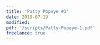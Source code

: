 ```yaml
---
title: 'Patty Popeye #1'
date: 2019-07-19
modified:
pdf: '/scripts/Patty-Popeye-1.pdf'
freelance: true
---
```

